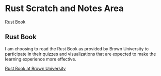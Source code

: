 # Rust Scratch and Notes Area

[Rust Book](https://doc.rust-lang.org/book/)

## Rust Book
I am choosing to read the Rust Book as provided by Brown University to participate in their quizzes and visualizations that are expected to make the learning experience more effective.

[Rust Book at Brown University](https://rust-book.cs.brown.edu/)
